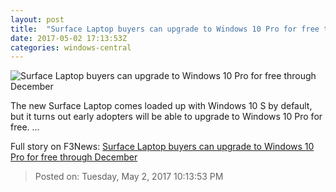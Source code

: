```yaml
---
layout: post
title:  "Surface Laptop buyers can upgrade to Windows 10 Pro for free through December"
date: 2017-05-02 17:13:53Z
categories: windows-central
---
```


![Surface Laptop buyers can upgrade to Windows 10 Pro for free through December](https://www.windowscentral.com/sites/wpcentral.com/files/styles/larger_wm_brw/public/field/image/2017/05/surface-laptop-burgundy-table.jpg?itok=J3hpP_ns)

The new Surface Laptop comes loaded up with Windows 10 S by default, but it turns out early adopters will be able to upgrade to Windows 10 Pro for free. ...


Full story on F3News: [Surface Laptop buyers can upgrade to Windows 10 Pro for free through December](http://www.f3nws.com/n/hsEDyB)

> Posted on: Tuesday, May 2, 2017 10:13:53 PM
